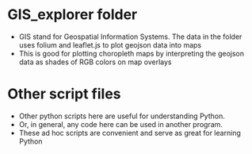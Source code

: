 # GIS_explorer folder
- GIS stand for Geospatial Information Systems. The data in the folder uses folium and leaflet.js to plot geojson data into maps
- This is good for plotting choropleth maps by interpreting the geojson data as shades of RGB colors on map overlays

# Other script files
- Other python scripts here are useful for understanding Python.
- Or, in general, any code here can be used in another program. 
- These ad hoc scripts are convenient and serve as great for learning Python
